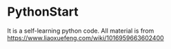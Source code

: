 # PythonStart

It is a self-learning python code.
All material is from https://www.liaoxuefeng.com/wiki/1016959663602400
